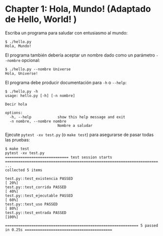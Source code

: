 # Chapter 1: Hola, Mundo! (Adaptado de Hello, World! )

Escriba un programa para saludar con entusiasmo al mundo:

```
$ ./hello.py
Hola, Mundo!
```

El programa también debería aceptar un nombre dado como un parámetro `--nombre` opcional:

```
$ ./hello.py --nombre Universe
Hola, Universe!
```

El programa debe producir documentación para `-h` o `--help`:

```
$ ./hello.py -h
usage: hello.py [-h] [-n nombre]

Decir hola

options:
  -h, --help            show this help message and exit
  -n nombre, --nombre nombre
                        Nombre a saludar

```

Ejecute `pytest -xv test.py` (o `make test`) para asegurarse de pasar todas las pruebas:

```
$ make test
pytest -xv test.py
============================= test session starts ======================================================================
...
collected 5 items                                                                                                                            

test.py::test_existencia PASSED                                                                                   [ 20%]
test.py::test_corrida PASSED                                                                                      [ 40%]
test.py::test_ejecutable PASSED                                                                                   [ 60%]
test.py::test_uso PASSED                                                                                          [ 80%]
test.py::test_entrada PASSED                                                                                      [100%]

============================================================= 5 passed in 0.25s ========================================
```

